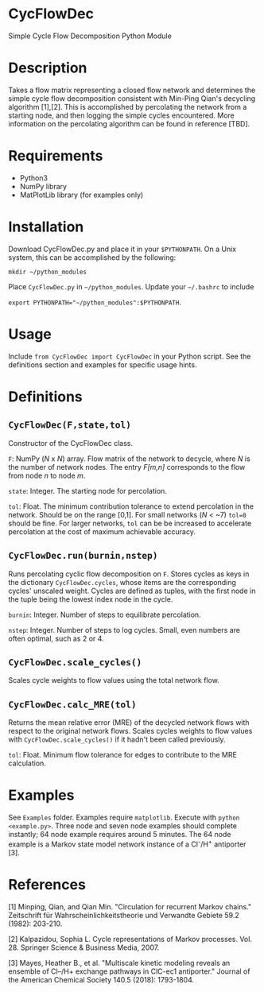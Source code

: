 # CycFlowDec
Simple Cycle Flow Decomposition Python Module

# Description
Takes a flow matrix representing a closed flow network and determines the simple cycle flow decomposition consistent with Min-Ping Qian's decycling algorithm [1],[2]. This is accomplished by percolating the network from a starting node, and then logging the simple cycles encountered. More information on the percolating algorithm can be found in reference [TBD].

# Requirements
* Python3
* NumPy library
* MatPlotLib library (for examples only)

# Installation
Download CycFlowDec.py and place it in your `$PYTHONPATH`.  On a Unix system, this can be accomplished by the following:

`mkdir ~/python_modules`

Place `CycFlowDec.py` in `~/python_modules`. Update your `~/.bashrc` to include 

`export PYTHONPATH="~/python_modules":$PYTHONPATH`.

# Usage
Include `from CycFlowDec import CycFlowDec` in your Python script. See the definitions section and examples for specific usage hints.

# Definitions
## `CycFlowDec(F,state,tol)`
Constructor of the CycFlowDec class.

`F`: NumPy (*N* x *N*) array. Flow matrix of the network to decycle, where *N* is the number of network nodes.  The entry *F[m,n]* corresponds to the flow from node *n* to node *m*.

`state`: Integer. The starting node for percolation.

`tol`: Float. The minimum contribution tolerance to extend percolation in the network. Should be on the range \[0,1\]. For small networks (*N* < ~7) `tol=0` should be fine.  For larger networks, `tol` can be be increased to accelerate percolation at the cost of maximum achievable accuracy.

## `CycFlowDec.run(burnin,nstep)`
Runs percolating cyclic flow decomposition on `F`. Stores cycles as keys in the dictionary `CycFlowDec.cycles`, whose items are the corresponding cycles' unscaled weight. Cycles are defined as tuples, with the first node in the tuple being the lowest index node in the cycle.

`burnin`: Integer. Number of steps to equilibrate percolation.

`nstep`: Integer. Number of steps to log cycles. Small, even numbers are often optimal, such as 2 or 4.

## `CycFlowDec.scale_cycles()`
Scales cycle weights to flow values using the total network flow.

## `CycFlowDec.calc_MRE(tol)`
Returns the mean relative error (MRE) of the decycled network flows with respect to the original network flows. Scales cycles weights to flow values with `CycFlowDec.scale_cycles()` if it hadn't been called previously.

`tol`: Float. Minimum flow tolerance for edges to contribute to the MRE calculation.

# Examples
See `Examples` folder. Examples require `matplotlib`. Execute with `python <example.py>`.  Three node and seven node examples should complete instantly; 64 node example requires around 5 minutes. The 64 node example is a Markov state model network instance of a Cl<sup>-</sup>/H<sup>+</sup> antiporter [3].

# References
[1] Minping, Qian, and Qian Min. "Circulation for recurrent Markov chains." Zeitschrift für Wahrscheinlichkeitstheorie und Verwandte Gebiete 59.2 (1982): 203-210.

[2] Kalpazidou, Sophia L. Cycle representations of Markov processes. Vol. 28. Springer Science & Business Media, 2007.

[3] Mayes, Heather B., et al. "Multiscale kinetic modeling reveals an ensemble of Cl–/H+ exchange pathways in ClC-ec1 antiporter." Journal of the American Chemical Society 140.5 (2018): 1793-1804.

